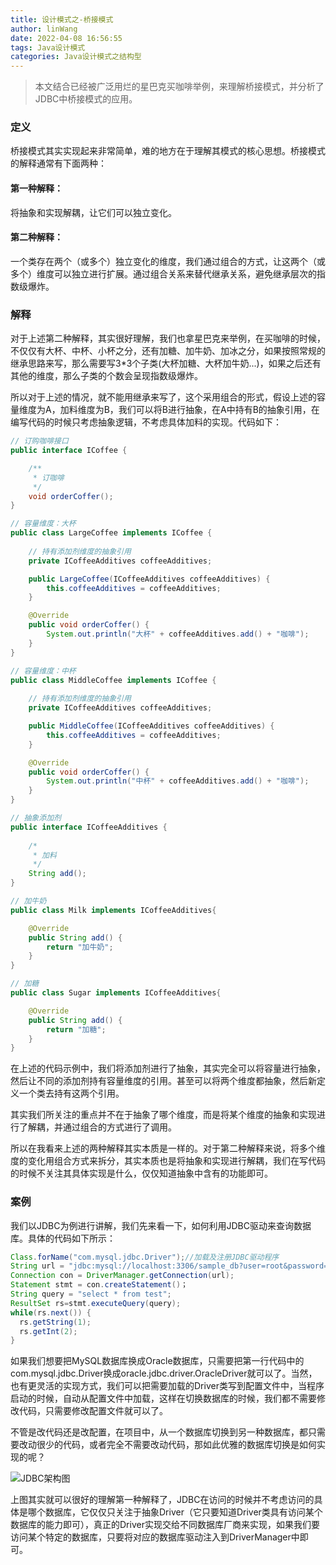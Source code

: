 ```yaml
---
title: 设计模式之-桥接模式
author: linWang
date: 2022-04-08 16:56:55
tags: Java设计模式
categories: Java设计模式之结构型
---
```


> 本文结合已经被广泛用烂的星巴克买咖啡举例，来理解桥接模式，并分析了JDBC中桥接模式的应用。

<!--more-->

### 定义

桥接模式其实实现起来非常简单，难的地方在于理解其模式的核心思想。桥接模式的解释通常有下面两种：

#### 第一种解释：

将抽象和实现解耦，让它们可以独立变化。

#### 第二种解释：

一个类存在两个（或多个）独立变化的维度，我们通过组合的方式，让这两个（或多个）维度可以独立进行扩展。通过组合关系来替代继承关系，避免继承层次的指数级爆炸。

### 解释

对于上述第二种解释，其实很好理解，我们也拿星巴克来举例，在买咖啡的时候，不仅仅有大杯、中杯、小杯之分，还有加糖、加牛奶、加冰之分，如果按照常规的继承思路来写，那么需要写3*3个子类(大杯加糖、大杯加牛奶...)，如果之后还有其他的维度，那么子类的个数会呈现指数级爆炸。



所以对于上述的情况，就不能用继承来写了，这个采用组合的形式，假设上述的容量维度为A，加料维度为B，我们可以将B进行抽象，在A中持有B的抽象引用，在编写代码的时候只考虑抽象逻辑，不考虑具体加料的实现。代码如下：

```java
// 订购咖啡接口
public interface ICoffee {

    /**
     * 订咖啡
     */
    void orderCoffer();
}

// 容量维度：大杯
public class LargeCoffee implements ICoffee {
    
    // 持有添加剂维度的抽象引用
    private ICoffeeAdditives coffeeAdditives;

    public LargeCoffee(ICoffeeAdditives coffeeAdditives) {
        this.coffeeAdditives = coffeeAdditives;
    }

    @Override
    public void orderCoffer() {
        System.out.println("大杯" + coffeeAdditives.add() + "咖啡");
    }
}

// 容量维度：中杯
public class MiddleCoffee implements ICoffee {
    
    // 持有添加剂维度的抽象引用
    private ICoffeeAdditives coffeeAdditives;

    public MiddleCoffee(ICoffeeAdditives coffeeAdditives) {
        this.coffeeAdditives = coffeeAdditives;
    }

    @Override
    public void orderCoffer() {
        System.out.println("中杯" + coffeeAdditives.add() + "咖啡");
    }
}

// 抽象添加剂
public interface ICoffeeAdditives {
    
    /*
     * 加料
     */
    String add();
}

// 加牛奶
public class Milk implements ICoffeeAdditives{

    @Override
    public String add() {
        return "加牛奶";
    }
}

// 加糖
public class Sugar implements ICoffeeAdditives{

    @Override
    public String add() {
        return "加糖";
    }
}
```

在上述的代码示例中，我们将添加剂进行了抽象，其实完全可以将容量进行抽象，然后让不同的添加剂持有容量维度的引用。甚至可以将两个维度都抽象，然后新定义一个类去持有这两个引用。



其实我们所关注的重点并不在于抽象了哪个维度，而是将某个维度的抽象和实现进行了解耦，并通过组合的方式进行了调用。



所以在我看来上述的两种解释其实本质是一样的。对于第二种解释来说，将多个维度的变化用组合方式来拆分，其实本质也是将抽象和实现进行解耦，我们在写代码的时候不关注其具体实现是什么，仅仅知道抽象中含有的功能即可。

### 案例

我们以JDBC为例进行讲解，我们先来看一下，如何利用JDBC驱动来查询数据库。具体的代码如下所示：

```java
Class.forName("com.mysql.jdbc.Driver");//加载及注册JDBC驱动程序
String url = "jdbc:mysql://localhost:3306/sample_db?user=root&password=your_password";
Connection con = DriverManager.getConnection(url);
Statement stmt = con.createStatement()；
String query = "select * from test";
ResultSet rs=stmt.executeQuery(query);
while(rs.next()) {
  rs.getString(1);
  rs.getInt(2);
}
```

如果我们想要把MySQL数据库换成Oracle数据库，只需要把第一行代码中的com.mysql.jdbc.Driver换成oracle.jdbc.driver.OracleDriver就可以了。当然，也有更灵活的实现方式，我们可以把需要加载的Driver类写到配置文件中，当程序启动的时候，自动从配置文件中加载，这样在切换数据库的时候，我们都不需要修改代码，只需要修改配置文件就可以了。



不管是改代码还是改配置，在项目中，从一个数据库切换到另一种数据库，都只需要改动很少的代码，或者完全不需要改动代码，那如此优雅的数据库切换是如何实现的呢？

![JDBC架构图](1.png)

上图其实就可以很好的理解第一种解释了，JDBC在访问的时候并不考虑访问的具体是哪个数据库，它仅仅只关注于抽象Driver（它只要知道Driver类具有访问某个数据库的能力即可），真正的Driver实现交给不同数据库厂商来实现，如果我们要访问某个特定的数据库，只要将对应的数据库驱动注入到DriverManager中即可。
